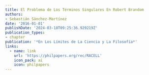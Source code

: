 ```yaml
---
title: El Problema de Los Términos Singulares En Robert Brandom
authors:
- Sebastián Sánchez-Martínez
date: '2016-01-01'
publishDate: '2024-03-18T09:25:36.929219Z'
publication_types:
- chapter
publication: '*En Los Límites de La Ciencia y La Filosofía*'
links:
  - name: link
    url: 'https://philpapers.org/rec/RACELL'
    icon_pack: ai
    icon: philpapers
---
```


